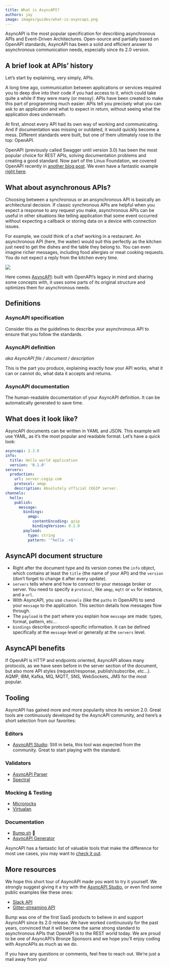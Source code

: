 ```yaml
---
title: What is AsyncAPI?
authors: jay
image: images/guides/what-is-asyncapi.png
---
```


AsyncAPI is the most popular specification for describing asynchronous APIs and Event-Driven Architectures.
Open-source and partially based on OpenAPI standards, AsyncAPI has been a solid and efficient answer to asynchronous communication needs, especially since its 2.0 version.

## A brief look at APIs’ history

Let’s start by explaining, very simply, APIs.

A long time ago, communication between applications or services required you to deep dive into their code if you had access to it, which could take quite a while if they were many (or messy). APIs have been created to make this part of programming much easier: APIs tell you precisely what you can ask to an application and what to expect in return, without seeing what the application does underneath.

At first, almost every API had its own way of working and communicating. And if documentation was missing or outdated, it would quickly become a mess. Different standards were built, but one of them ultimately rose to the top: OpenAPI.

OpenAPI (previously called Swagger until version 3.0) has been the most popular choice for REST APIs, solving documentation problems and creating a good standard. Now part of the Linux Foundation, we covered OpenAPI recently in [another blog post](https://bump.sh/blog/what-is-openapi). We even have a fantastic example [right here](https://developers.bump.sh).

## What about asynchronous APIs?

Choosing between a synchronous or an ansynchronous API is basically an architectural decision. If classic synchronous APIs are helpful when you expect a response to any request you make, asynchronous APIs can be useful in other situations like telling application that some event occurred without expecting a callback or storing data on a device with connection issues.

For example, we could think of a chef working in a restaurant. An asynchronous API (here, the waiter) would suit this perfectly as the kitchen just need to get the dishes and the table they belong to. You can even imagine richer messages, including food allergies or meat cooking requests. You do not expect a reply from the kitchen every time.

![](https://storage.googleapis.com/bump-blog-resources/what-is-asyncapi/muppets-muppet.gif)

Here comes [AsyncAPI](https://www.asyncapi.com/): built with OpenAPI’s legacy in mind and sharing some concepts with, it uses some parts of its original structure and optimizes them for asynchronous needs.

## Definitions

### AsyncAPI specification

Consider this as the guidelines to describe your asynchronous API to ensure that you follow the standards.

### AsyncAPI definition

*aka AsyncAPI file / document / description*

This is the part you produce, explaining exactly how your API works, what it can or cannot do, what data it accepts and returns.

### AsyncAPI documentation

The human-readable documentation of your AsyncAPI definition. It can be automatically generated to save time.

## What does it look like?

AsyncAPI documents can be written in YAML and JSON. This example will use YAML, as it’s the most popular and readable format. Let’s have a quick look:

```yaml
asyncapi: 2.3.0
info:
  title: Hello world application
  version: '0.1.0'
servers:
  production:
    url: server.cogip.com
    protocol: amqp
    description: Absolutely official COGIP server.
channels:
  hello:
    publish:
      message:
        bindings:
          amqp:
            contentEncoding: gzip
            bindingVersion: 0.2.0
        payload:
          type: string
          pattern: '^hello .+$'
```

## AsyncAPI document structure

- Right after the document type and its version comes the `info` object, which contains at least the `title` (the name of your API) and the `version` (don’t forget to change it after every update).
- `servers` tells where and how to connect to your message broker or server. You need to specify a `protocol`, like `amqp`, `mqtt` or `ws` for instance, and a `url`.
- With AsyncAPI, you use `channels` (like the `paths` in OpenAPI) to send your `message` to the application. This section details how messages flow through.
- The `payload` is the part where you explain how `message` are made: types, format, pattern, etc...
- `bindings` describe protocol-specific information. It can be defined specifically at the `message` level or generally at the `servers` level.

## AsyncAPI benefits

If OpenAPI is HTTP and endpoints oriented, AsyncAPI allows many protocols, as we have seen before in the server section of the document, but also more API styles (request/response, publish/subscribe, etc...). AQMP, IBM, Kafka, MQ, MQTT, SNS, WebSockets, JMS for the most popular.

## Tooling

AsyncAPI has gained more and more popularity since its version 2.0. Great tools are continuously developed by the AsyncAPI community, and here’s a short selection from our favorites:

### Editors

- [AsyncAPI Studio](https://studio.asyncapi.com/?url=https://raw.githubusercontent.com/asyncapi/asyncapi/v2.2.0/examples/simple.yml): Still in beta, this tool was expected from the community. Great to start playing with the standard.

### Validators

- [AsyncAPI Parser](https://github.com/asyncapi/parser-js)
- [Spectral](https://stoplight.io/open-source/spectral/)

### Mocking & Testing

- [Microrocks](https://microcks.io/)
- [Virtualan](https://virtualan.io/)

### Documentation

- [Bump.sh](https://bump.sh) 💙
- [AsyncAPI Generator](https://github.com/asyncapi/generator)

AsyncAPI has a fantastic list of valuable tools that make the difference for most use cases, you may want to [check it out](https://www.asyncapi.com/docs/community/tooling).

## More resources

We hope this short tour of AsyncAPI made you want to try it yourself. We strongly suggest giving it a try with the [AsyncAPI Studio](https://studio.asyncapi.com/?url=https://raw.githubusercontent.com/asyncapi/asyncapi/v2.2.0/examples/simple.yml), or even find some public examples like these ones:

- [Slack API](https://api.slack.com/apis/connections/events-api)
- [Gitter-streaming API](https://github.com/asyncapi/spec/blob/8ff3d0d30d23f152e520263ab7a8a4e305f52dc3/examples/gitter-streaming.yml)

Bump was one of the first SaaS products to believe in and support AsyncAPI since its 2.0 release. We have worked continuously for the past years, convinced that it will become the same strong standard to asynchronous APIs that OpenAPI is to the REST world today.
We are proud to be one of AsyncAPI’s Bronze Sponsors and we hope you’ll enjoy coding with AsyncAPIs as much as we do.

If you have any questions or comments, feel free to reach out. We’re just a mail away from you!
